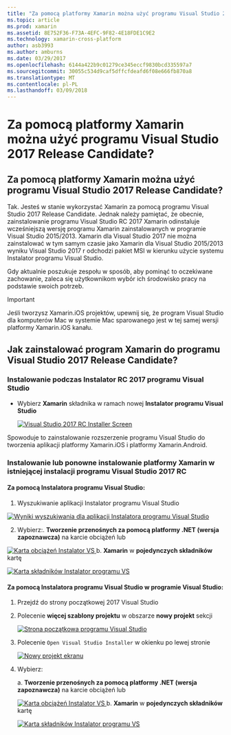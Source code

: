 ```yaml
---
title: "Za pomocą platformy Xamarin można użyć programu Visual Studio 2017 Release Candidate?"
ms.topic: article
ms.prod: xamarin
ms.assetid: 8E752F36-F73A-4EFC-9F82-4E18FDE1C9E2
ms.technology: xamarin-cross-platform
author: asb3993
ms.author: amburns
ms.date: 03/29/2017
ms.openlocfilehash: 6144a422b9c01279ce345eccf9830bcd335597a7
ms.sourcegitcommit: 30055c534d9caf5dffcfdeafd6f08e666fb870a8
ms.translationtype: MT
ms.contentlocale: pl-PL
ms.lasthandoff: 03/09/2018
---
```

# <a name="can-i-use-visual-studio-2017-release-candidate-with-xamarin"></a>Za pomocą platformy Xamarin można użyć programu Visual Studio 2017 Release Candidate?

## <a name="can-i-use-visual-studio-2017-release-candidate-with-xamarin"></a>Za pomocą platformy Xamarin można użyć programu Visual Studio 2017 Release Candidate?

Tak. Jesteś w stanie wykorzystać Xamarin za pomocą programu Visual Studio 2017 Release Candidate. Jednak należy pamiętać, że obecnie, zainstalowanie programu Visual Studio RC 2017 Xamarin odinstaluje wcześniejszą wersję programu Xamarin zainstalowanych w programie Visual Studio 2015/2013. Xamarin dla Visual Studio 2017 nie można zainstalować w tym samym czasie jako Xamarin dla Visual Studio 2015/2013 wyniku Visual Studio 2017 r odchodzi pakiet MSI w kierunku użycie systemu Instalator programu Visual Studio.

Gdy aktualnie poszukuje zespołu w sposób, aby pominąć to oczekiwane zachowanie, zaleca się użytkownikom wybór ich środowisko pracy na podstawie swoich potrzeb. 

> [!IMPORTANT]
> Jeśli tworzysz Xamarin.iOS projektów, upewnij się, że program Visual Studio dla komputerów Mac w systemie Mac sparowanego jest w tej samej wersji platformy Xamarin.iOS kanału.

## <a name="how-do-i-install-xamarin-to-visual-studio-2017-release-candidate"></a>Jak zainstalować program Xamarin do programu Visual Studio 2017 Release Candidate?

### <a name="installing-during-the-visual-studio-2017-rc-installer"></a>Instalowanie podczas Instalator RC 2017 programu Visual Studio

* Wybierz **Xamarin** składnika w ramach nowej **Instalator programu Visual Studio**

  [![](visualstudio-2017-rc-images/install1-sml.png "Visual Studio 2017 RC Installer Screen")](visualstudio-2017-rc-images/install1-orig.png#lightbox)

Spowoduje to zainstalowanie rozszerzenie programu Visual Studio do tworzenia aplikacji platformy Xamarin.iOS i platformy Xamarin.Android.

### <a name="installing-or-reinstalling-xamarin-in-an-existing-installation-of-visual-studio-2017-rc"></a>Instalowanie lub ponowne instalowanie platformy Xamarin w istniejącej instalacji programu Visual Studio 2017 RC

#### <a name="using-the-visual-studio-installer"></a>Za pomocą Instalatora programu Visual Studio:

1. Wyszukiwanie aplikacji Instalator programu Visual Studio

  [![](visualstudio-2017-rc-images/reinstall1-sml.png "Wyniki wyszukiwania dla aplikacji Instalatora programu Visual Studio")](visualstudio-2017-rc-images/reinstall1-orig.png#lightbox)

2. Wybierz:. **Tworzenie przenośnych za pomocą platformy .NET (wersja zapoznawcza)** na karcie obciążeń lub

  [![](visualstudio-2017-rc-images/reinstall2-sml.png "Karta obciążeń Instalator VS") ](visualstudio-2017-rc-images/reinstall2-orig.png#lightbox) b. **Xamarin** w **pojedynczych składników** kartę

  [![](visualstudio-2017-rc-images/reinstall3-sml.png "Karta składników Instalator programu VS")](visualstudio-2017-rc-images/reinstall3-orig.png#lightbox)

#### <a name="using-the-visual-studio-installer-within-visual-studio"></a>Za pomocą Instalatora programu Visual Studio w programie Visual Studio:
1. Przejdź do strony początkowej 2017 Visual Studio
2. Polecenie **więcej szablony projektu** w obszarze **nowy projekt** sekcji

    [![](visualstudio-2017-rc-images/reinstall4-sml.png "Strona początkowa programu Visual Studio")](visualstudio-2017-rc-images/reinstall4-orig.png#lightbox)
3. Polecenie `Open Visual Studio Installer` w okienku po lewej stronie

    [![](visualstudio-2017-rc-images/reinstall5-sml.png "Nowy projekt ekranu")](visualstudio-2017-rc-images/reinstall5-orig.png#lightbox)
4. Wybierz:
    
    a. **Tworzenie przenośnych za pomocą platformy .NET (wersja zapoznawcza)** na karcie obciążeń lub

    [![](visualstudio-2017-rc-images/reinstall2-sml.png "Karta obciążeń Instalator VS") ](visualstudio-2017-rc-images/reinstall2-orig.png#lightbox) b. **Xamarin** w **pojedynczych składników** kartę

    [![](visualstudio-2017-rc-images/reinstall3-sml.png "Karta składników Instalator programu VS")](visualstudio-2017-rc-images/reinstall3-orig.png#lightbox)
